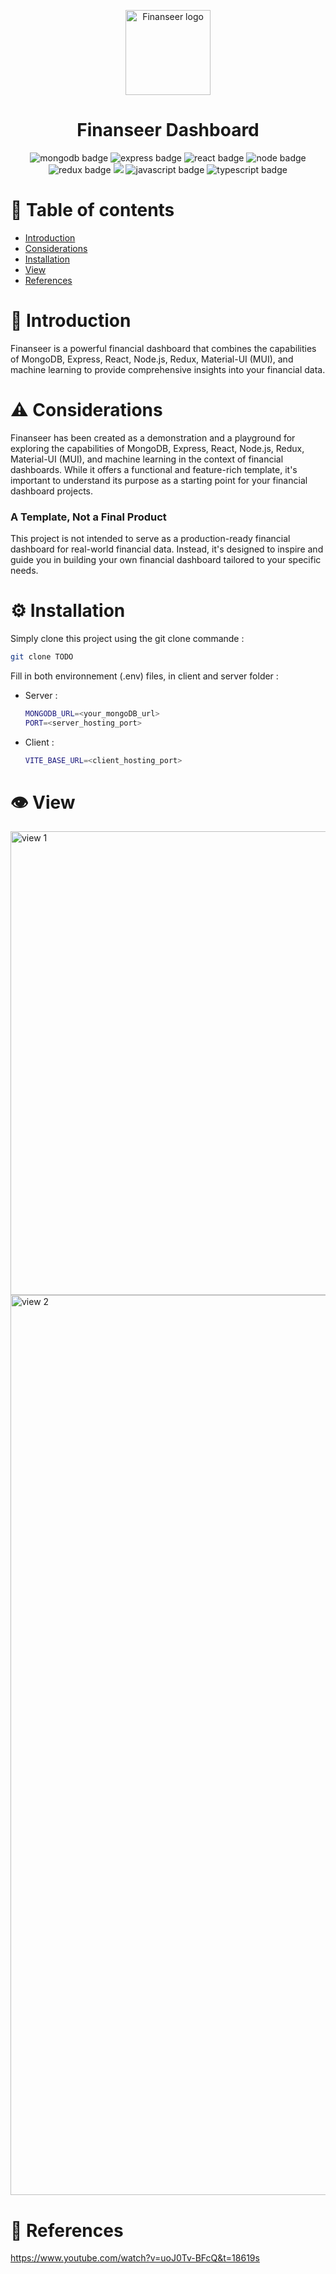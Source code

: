 <p align="center">
  <img width="136" alt="Finanseer logo" src="https://github.com/guillaume-giannantonio/finance-dashboard_MERN/assets/92297441/a805dd8a-2d5f-41db-98d3-bd1df0ff3638">
  <h1 align="center">Finanseer Dashboard</h1>
</p>
<p align="center">
  <img src='https://img.shields.io/badge/MongoDB-%234ea94b.svg?style=for-the-badge&logo=mongodb&logoColor=white' alt="mongodb badge">
  <img src='https://img.shields.io/badge/express.js-%23404d59.svg?style=for-the-badge&logo=express&logoColor=%2361DAFB' alt="express badge">
  <img src='https://img.shields.io/badge/react-%2320232a.svg?style=for-the-badge&logo=react&logoColor=%2361DAFB' alt="react badge">
  <img src="https://img.shields.io/badge/node.js-6DA55F?style=for-the-badge&logo=node.js&logoColor=white" alt="node badge">
  <img src="https://img.shields.io/badge/redux-%23593d88.svg?style=for-the-badge&logo=redux&logoColor=white" alt="redux badge">
  <img src="https://img.shields.io/badge/MUI-%230081CB.svg?style=for-the-badge&logo=mui&logoColor=white" amt="mui badge">
  <img src="https://img.shields.io/badge/javascript-%23323330.svg?style=for-the-badge&logo=javascript&logoColor=%23F7DF1E" alt="javascript badge">
  <img src="https://img.shields.io/badge/typescript-%23007ACC.svg?style=for-the-badge&logo=typescript&logoColor=white" alt="typescript badge">
</p>
<h1>📑 Table of contents</h1>
<ul>
	<li><a href="#introduction">Introduction</a></li>
	<li><a href="#considerations">Considerations</a></li>
	<li><a href="#installation">Installation</a></li>
	<li><a href="#view">View</a></li>
	<li><a href="#references">References</a></li>
</ul>

<h1 id="introduction">🌟 Introduction</h1>
<p>Finanseer is a powerful financial dashboard that combines the capabilities of MongoDB, Express, React, Node.js, Redux, Material-UI (MUI), and machine learning to provide comprehensive insights into your financial data.</p>

<h1 id="considerations">⚠️ Considerations</h1>
<p>Finanseer has been created as a demonstration and a playground for exploring the capabilities of MongoDB, Express, React, Node.js, Redux, Material-UI (MUI), and machine learning in the context of financial dashboards. While it offers a functional and feature-rich template, it's important to understand its purpose as a starting point for your financial dashboard projects.
<h3>A Template, Not a Final Product</h3>
This project is not intended to serve as a production-ready financial dashboard for real-world financial data. Instead, it's designed to inspire and guide you in building your own financial dashboard tailored to your specific needs.
</p>

<h1 id="installation">⚙️ Installation</h1>
<p>Simply clone this project using the git clone commande :

```bash
git clone TODO
```

Fill in both environnement (.env) files, in client and server folder : 
  <ul>
    <li>Server :

```bash
MONGODB_URL=<your_mongoDB_url>
PORT=<server_hosting_port>
```

  </li>
  <li>Client :

```bash
VITE_BASE_URL=<client_hosting_port>
```

  </li>
  </ul>
</p>

<h1 id="view">👁️ View</h1>
<p>
<img width="742" alt="view 1" src="https://github.com/guillaume-giannantonio/finance-dashboard_MERN/assets/92297441/d18402cb-2dd8-4226-86b0-9943916e21d8">
<img width="1440" alt="view 2" src="https://github.com/guillaume-giannantonio/finance-dashboard_MERN/assets/92297441/28cf64fa-e632-46bf-a1aa-a384243829a0">
</p>

<h1 id="references">🔖 References</h1>
<a href="https://www.youtube.com/watch?v=uoJ0Tv-BFcQ&t=18619s">https://www.youtube.com/watch?v=uoJ0Tv-BFcQ&t=18619s</a>
